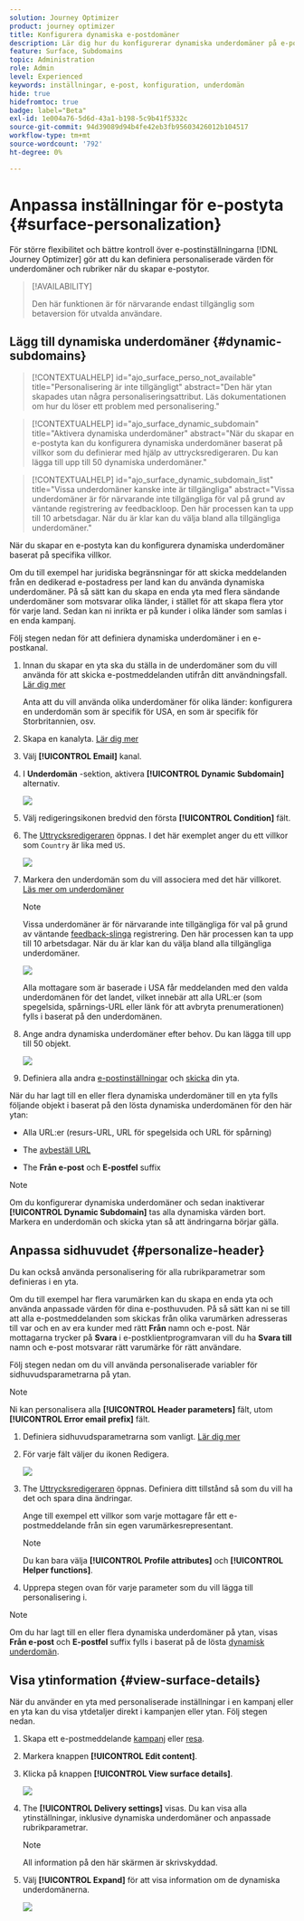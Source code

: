 ```yaml
---
solution: Journey Optimizer
product: journey optimizer
title: Konfigurera dynamiska e-postdomäner
description: Lär dig hur du konfigurerar dynamiska underdomäner på e-postkanalens ytnivå
feature: Surface, Subdomains
topic: Administration
role: Admin
level: Experienced
keywords: inställningar, e-post, konfiguration, underdomän
hide: true
hidefromtoc: true
badge: label="Beta"
exl-id: 1e004a76-5d6d-43a1-b198-5c9b41f5332c
source-git-commit: 94d39089d94b4fe42eb3fb95603426012b104517
workflow-type: tm+mt
source-wordcount: '792'
ht-degree: 0%

---
```


# Anpassa inställningar för e-postyta {#surface-personalization}

För större flexibilitet och bättre kontroll över e-postinställningarna [!DNL Journey Optimizer] gör att du kan definiera personaliserade värden för underdomäner och rubriker<!--and URL tracking parameters--> när du skapar e-postytor.

>[!AVAILABILITY]
>
>Den här funktionen är för närvarande endast tillgänglig som betaversion för utvalda användare. <!--To join the beta program, contact Adobe Customer Care.-->

## Lägg till dynamiska underdomäner {#dynamic-subdomains}

>[!CONTEXTUALHELP]
>id="ajo_surface_perso_not_available"
>title="Personalisering är inte tillgängligt"
>abstract="Den här ytan skapades utan några personaliseringsattribut. Läs dokumentationen om hur du löser ett problem med personalisering."

>[!CONTEXTUALHELP]
>id="ajo_surface_dynamic_subdomain"
>title="Aktivera dynamiska underdomäner"
>abstract="När du skapar en e-postyta kan du konfigurera dynamiska underdomäner baserat på villkor som du definierar med hjälp av uttrycksredigeraren. Du kan lägga till upp till 50 dynamiska underdomäner."

>[!CONTEXTUALHELP]
>id="ajo_surface_dynamic_subdomain_list"
>title="Vissa underdomäner kanske inte är tillgängliga"
>abstract="Vissa underdomäner är för närvarande inte tillgängliga för val på grund av väntande registrering av feedbackloop. Den här processen kan ta upp till 10 arbetsdagar. När du är klar kan du välja bland alla tillgängliga underdomäner."

När du skapar en e-postyta kan du konfigurera dynamiska underdomäner baserat på specifika villkor.

Om du till exempel har juridiska begränsningar för att skicka meddelanden från en dedikerad e-postadress per land kan du använda dynamiska underdomäner. På så sätt kan du skapa en enda yta med flera sändande underdomäner som motsvarar olika länder, i stället för att skapa flera ytor för varje land. Sedan kan ni inrikta er på kunder i olika länder som samlas i en enda kampanj.

Följ stegen nedan för att definiera dynamiska underdomäner i en e-postkanal.

1. Innan du skapar en yta ska du ställa in de underdomäner som du vill använda för att skicka e-postmeddelanden utifrån ditt användningsfall. [Lär dig mer](../configuration/about-subdomain-delegation.md)

   Anta att du vill använda olika underdomäner för olika länder: konfigurera en underdomän som är specifik för USA, en som är specifik för Storbritannien, osv.

1. Skapa en kanalyta. [Lär dig mer](../configuration/channel-surfaces.md)

1. Välj **[!UICONTROL Email]** kanal.

1. I **Underdomän** -sektion, aktivera **[!UICONTROL Dynamic Subdomain]** alternativ.

   ![](assets/surface-email-dynamic-subdomain.png)

1. Välj redigeringsikonen bredvid den första **[!UICONTROL Condition]** fält.

1. The [Uttrycksredigeraren](../personalization/personalization-build-expressions.md) öppnas. I det här exemplet anger du ett villkor som `Country` är lika med `US`.

   ![](assets/surface-email-edit-condition.png)

1. Markera den underdomän som du vill associera med det här villkoret. [Läs mer om underdomäner](../configuration/about-subdomain-delegation.md)

   >[!NOTE]
   >
   >Vissa underdomäner är för närvarande inte tillgängliga för val på grund av väntande [feedback-slinga](../reports/deliverability.md#feedback-loops) registrering. Den här processen kan ta upp till 10 arbetsdagar. När du är klar kan du välja bland alla tillgängliga underdomäner. <!--where FL registration happens? is it when delegating a subdomain and you're awaiting from subdomain validation? or is it on ISP side only?-->

   ![](assets/surface-email-select-subdomain.png)

   Alla mottagare som är baserade i USA får meddelanden med den valda underdomänen för det landet, vilket innebär att alla URL:er (som spegelsida, spårnings-URL eller länk för att avbryta prenumerationen) fylls i baserat på den underdomänen.

1. Ange andra dynamiska underdomäner efter behov. Du kan lägga till upp till 50 objekt.

   ![](assets/surface-email-add-dynamic-subdomain.png)

   <!--Select the [IP pool](../configuration/ip-pools.md) to associate with the surface. [Learn more](email-settings.md#subdomains-and-ip-pools)-->

1. Definiera alla andra [e-postinställningar](email-settings.md) och [skicka](../configuration/channel-surfaces.md#create-channel-surface) din yta.

När du har lagt till en eller flera dynamiska underdomäner till en yta fylls följande objekt i baserat på den lösta dynamiska underdomänen för den här ytan:

* Alla URL:er (resurs-URL, URL för spegelsida och URL för spårning)

* The [avbeställ URL](email-settings.md#list-unsubscribe)

* The **Från e-post** och **E-postfel** suffix

>[!NOTE]
>
>Om du konfigurerar dynamiska underdomäner och sedan inaktiverar **[!UICONTROL Dynamic Subdomain]** tas alla dynamiska värden bort. Markera en underdomän och skicka ytan så att ändringarna börjar gälla.

## Anpassa sidhuvudet {#personalize-header}

Du kan också använda personalisering för alla rubrikparametrar som definieras i en yta.

Om du till exempel har flera varumärken kan du skapa en enda yta och använda anpassade värden för dina e-posthuvuden. På så sätt kan ni se till att alla e-postmeddelanden som skickas från olika varumärken adresseras till var och en av era kunder med rätt **Från** namn och e-post. När mottagarna trycker på **Svara** i e-postklientprogramvaran vill du ha **Svara till** namn och e-post motsvarar rätt varumärke för rätt användare.

Följ stegen nedan om du vill använda personaliserade variabler för sidhuvudsparametrarna på ytan.

>[!NOTE]
>
>Ni kan personalisera alla **[!UICONTROL Header parameters]** fält, utom **[!UICONTROL Error email prefix]** fält.


1. Definiera sidhuvudsparametrarna som vanligt. [Lär dig mer](email-settings.md#email-header)

1. För varje fält väljer du ikonen Redigera.

   ![](assets/surface-email-personalize-header.png)

1. The [Uttrycksredigeraren](../personalization/personalization-build-expressions.md) öppnas. Definiera ditt tillstånd så som du vill ha det och spara dina ändringar.

   Ange till exempel ett villkor som varje mottagare får ett e-postmeddelande från sin egen varumärkesrepresentant.

   >[!NOTE]
   >
   >Du kan bara välja **[!UICONTROL Profile attributes]** och **[!UICONTROL Helper functions]**.

1. Upprepa stegen ovan för varje parameter som du vill lägga till personalisering i.

>[!NOTE]
>
>Om du har lagt till en eller flera dynamiska underdomäner på ytan, visas **Från e-post** och **E-postfel** suffix fylls i baserat på de lösta [dynamisk underdomän](#dynamic-subdomains).

<!--
## Use personalized URL tracking {#personalize-url-tracking}

To use personalized URL tracking prameters, follow the steps below.

1. Select the profile attribute of your choice from the expression editor.

1. Repeat the steps above for each tracking parameter you want to personalize.

Now when the email is sent out, this parameter will be automatically appended to the end of the URL. You can then capture this parameter in web analytics tools or in performance reports.
-->

## Visa ytinformation {#view-surface-details}

När du använder en yta med personaliserade inställningar i en kampanj eller en yta kan du visa ytdetaljer direkt i kampanjen eller ytan. Följ stegen nedan.

1. Skapa ett e-postmeddelande [kampanj](../campaigns/create-campaign.md) eller [resa](../building-journeys/journey-gs.md).

1. Markera knappen **[!UICONTROL Edit content]**.

1. Klicka på knappen **[!UICONTROL View surface details]**.

   ![](assets/campaign-view-surface-details.png)

1. The **[!UICONTROL Delivery settings]** visas. Du kan visa alla ytinställningar, inklusive dynamiska underdomäner och anpassade rubrikparametrar.

   >[!NOTE]
   >
   >All information på den här skärmen är skrivskyddad.

1. Välj **[!UICONTROL Expand]** för att visa information om de dynamiska underdomänerna.

   ![](assets/campaign-delivery-settings-subdomain-expand.png)
